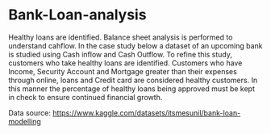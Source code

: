 # Bank-Loan-analysis
Healthy loans are identified. Balance sheet analysis is performed to understand cahflow.
In the case study below a dataset of an upcoming bank is studied using Cash inflow and Cash Outflow.
To refine this study, customers who take healthy loans are identified. 
Customers who have Income, Security Account and Mortgage greater than their expenses through online, loans and Credit card are considered healthy customers.
In this manner the percentage of healthy loans being approved must be kept in check to ensure continued financial growth.

Data source: https://www.kaggle.com/datasets/itsmesunil/bank-loan-modelling

